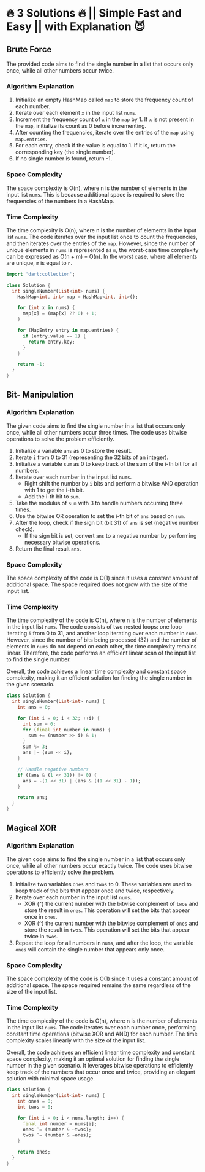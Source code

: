 # 🔥 3 Solutions 🔥 || Simple Fast and Easy || with Explanation 😈

## Brute Force

The provided code aims to find the single number in a list that occurs only once, while all other numbers occur twice.

### Algorithm Explanation

1. Initialize an empty HashMap called `map` to store the frequency count of each number.
2. Iterate over each element `x` in the input list `nums`.
3. Increment the frequency count of `x` in the `map` by 1. If `x` is not present in the `map`, initialize its count as 0 before incrementing.
4. After counting the frequencies, iterate over the entries of the `map` using `map.entries`.
5. For each entry, check if the value is equal to 1. If it is, return the corresponding key (the single number).
6. If no single number is found, return -1.

### Space Complexity

The space complexity is O(n), where n is the number of elements in the input list `nums`. This is because additional space is required to store the frequencies of the numbers in a HashMap.

### Time Complexity

The time complexity is O(n), where n is the number of elements in the input list `nums`. The code iterates over the input list once to count the frequencies, and then iterates over the entries of the `map`. However, since the number of unique elements in `nums` is represented as `m`, the worst-case time complexity can be expressed as O(n + m) = O(n). In the worst case, where all elements are unique, `m` is equal to `n`.

```dart
import 'dart:collection';

class Solution {
  int singleNumber(List<int> nums) {
    HashMap<int, int> map = HashMap<int, int>();

    for (int x in nums) {
      map[x] = (map[x] ?? 0) + 1;
    }

    for (MapEntry entry in map.entries) {
      if (entry.value == 1) {
        return entry.key;
      }
    }

    return -1;
  }
}
```

## Bit- Manipulation

### Algorithm Explanation

The given code aims to find the single number in a list that occurs only once, while all other numbers occur three times. The code uses bitwise operations to solve the problem efficiently.

1. Initialize a variable `ans` as 0 to store the result.
2. Iterate `i` from 0 to 31 (representing the 32 bits of an integer).
3. Initialize a variable `sum` as 0 to keep track of the sum of the i-th bit for all numbers.
4. Iterate over each number in the input list `nums`.
   - Right shift the number by `i` bits and perform a bitwise AND operation with 1 to get the i-th bit.
   - Add the i-th bit to `sum`.
5. Take the modulus of `sum` with 3 to handle numbers occurring three times.
6. Use the bitwise OR operation to set the i-th bit of `ans` based on `sum`.
7. After the loop, check if the sign bit (bit 31) of `ans` is set (negative number check).
   - If the sign bit is set, convert `ans` to a negative number by performing necessary bitwise operations.
8. Return the final result `ans`.

### Space Complexity

The space complexity of the code is O(1) since it uses a constant amount of additional space. The space required does not grow with the size of the input list.

### Time Complexity

The time complexity of the code is O(n), where n is the number of elements in the input list `nums`. The code consists of two nested loops: one loop iterating `i` from 0 to 31, and another loop iterating over each number in `nums`. However, since the number of bits being processed (32) and the number of elements in `nums` do not depend on each other, the time complexity remains linear. Therefore, the code performs an efficient linear scan of the input list to find the single number.

Overall, the code achieves a linear time complexity and constant space complexity, making it an efficient solution for finding the single number in the given scenario.

```dart
class Solution {
  int singleNumber(List<int> nums) {
    int ans = 0;

    for (int i = 0; i < 32; ++i) {
      int sum = 0;
      for (final int number in nums) {
        sum += (number >> i) & 1;
      }
      sum %= 3;
      ans |= (sum << i);
    }

    // Handle negative numbers
    if ((ans & (1 << 31)) != 0) {
      ans = -(1 << 31) | (ans & ((1 << 31) - 1));
    }

    return ans;
  }
}
```

## Magical XOR

### Algorithm Explanation

The given code aims to find the single number in a list that occurs only once, while all other numbers occur exactly twice. The code uses bitwise operations to efficiently solve the problem.

1. Initialize two variables `ones` and `twos` to 0. These variables are used to keep track of the bits that appear once and twice, respectively.
2. Iterate over each number in the input list `nums`.
   - XOR (`^`) the current number with the bitwise complement of `twos` and store the result in `ones`. This operation will set the bits that appear once in `ones`.
   - XOR (`^`) the current number with the bitwise complement of `ones` and store the result in `twos`. This operation will set the bits that appear twice in `twos`.
3. Repeat the loop for all numbers in `nums`, and after the loop, the variable `ones` will contain the single number that appears only once.

### Space Complexity

The space complexity of the code is O(1) since it uses a constant amount of additional space. The space required remains the same regardless of the size of the input list.

### Time Complexity

The time complexity of the code is O(n), where n is the number of elements in the input list `nums`. The code iterates over each number once, performing constant time operations (bitwise XOR and AND) for each number. The time complexity scales linearly with the size of the input list.

Overall, the code achieves an efficient linear time complexity and constant space complexity, making it an optimal solution for finding the single number in the given scenario. It leverages bitwise operations to efficiently keep track of the numbers that occur once and twice, providing an elegant solution with minimal space usage.

```dart
class Solution {
  int singleNumber(List<int> nums) {
    int ones = 0;
    int twos = 0;

    for (int i = 0; i < nums.length; i++) {
      final int number = nums[i];
      ones ^= (number & ~twos);
      twos ^= (number & ~ones);
    }

    return ones;
  }
}
```
